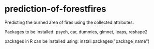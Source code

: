 # prediction-of-forestfires
Predicting the burned area of fires using the collected attributes.

Packages to be installed: psych, car, dummies, glmnet, leaps, reshape2

packages in R can be installed using: install.packages("package_name")
